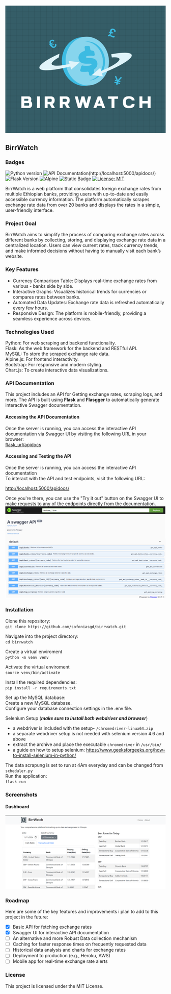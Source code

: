 ![birrwatch logo](app/static/images/birrwatch1.png)
## BirrWatch

### Badges
![Python version](https://img.shields.io/badge/python-3.8-blue?logo=python&logoColor=lime)
![API Documentation](https://img.shields.io/badge/Swagger-API-blue)(http://localhost:5000/apidocs/)
![Flask Version](https://img.shields.io/badge/Flask-3.0.3-blue?logo=flask&logoColor=blask)
![Alpine](https://img.shields.io/badge/AlpineJs-black?logo=alpinedotjs)
![Static Badge](https://img.shields.io/badge/Chart-%2338c0c7?logo=chartdotjs)
[![License: MIT](https://img.shields.io/badge/License-MIT-yellow.svg)](https://opensource.org/licenses/MIT)


BirrWatch is a web platform that consolidates foreign exchange rates from multiple Ethiopian banks, providing users with up-to-date and easily accessible currency information. The platform automatically scrapes exchange rate data from over 20 banks and displays the rates in a simple, user-friendly interface.
### Project Goal
BirrWatch aims to simplify the process of comparing exchange rates across different banks by collecting, storing, and displaying exchange rate data in a centralized location. Users can view current rates, track currency trends, and make informed decisions without having to manually visit each bank’s website.

### Key Features
- Currency Comparison Table: Displays real-time exchange rates from various - banks side by side.  
- Interactive Graphs: Visualizes historical trends for currencies or compares rates between banks.  
- Automated Data Updates: Exchange rate data is refreshed automatically every few hours.  
- Responsive Design: The platform is mobile-friendly, providing a seamless experience across devices.  

### Technologies Used
Python: For web scraping and backend functionality.  
Flask: As the web framework for the backend and RESTful API.  
MySQL: To store the scraped exchange rate data.  
Alpine.js: For frontend interactivity.  
Bootstrap: For responsive and modern styling.  
Chart.js: To create interactive data visualizations.  

### API Documentation

This project includes an API for Getting exchange rates, scraping logs, and more. The API is built using **Flask** and **Flasgger** to automatically generate interactive Swagger documentation.

#### Accessing the API Documentation

Once the server is running, you can access the interactive API documentation via Swagger UI by visiting the following URL in your browser:  
[flask_url/apidocs](/apidocs)  

#### Accessing and Testing the API

Once the server is running, you can access the interactive API documentation  
To interact with the API and test endpoints, visit the following URL:  

[http://localhost:5000/apidocs/](http://localhost:5000/apidocs/)

Once you're there, you can use the "Try it out" button on the Swagger UI to make requests to any of the endpoints directly from the documentation.  
![swagger_api_screenshot](app/static/images/api_screenshot.png)

### Installation
Clone this repository:  
`git clone https://github.com/sofoniasgd/birrwatch.git`  

Navigate into the project directory:  
`cd birrwatch`  

Create a virtual enviroment  
`python -m venv venv`  

Activate the virtual enviroment  
`source venv/bin/activate`  

Install the required dependencies:  
`pip install -r requirements.txt`  

Set up the MySQL database:  
Create a new MySQL database.  
Configure your database connection settings in the .env file.  

Selenium Setup (***make sure to install both webdriver and browser***)  
- a webdriver is included with the setup- `/chromedriver-linux64.zip`
 - a separate webdriver setup is not needed with selenium version 4.6 and above
- extract the archive and place the executable `chromedriver` in `/usr/bin/`  
- a guide on how to setup selenium: https://www.geeksforgeeks.org/how-to-install-selenium-in-python/  

The data scrapung is set to run at 4Am everyday and can be changed from  
`scheduler.py`  
Run the application:  
`flask run`  

### Screenshots
#### Dashboard
![Dashboard_screenshot](app/static/images/dashboard_shot.png)  

### Roadmap
Here are some of the key features and improvements i plan to add to this project in the future: 

- [x] Basic API for fetching exchange rates
- [x] Swagger UI for interactive API documentation
- [ ] An alternative and more Robust Data collection mechanism
- [ ] Caching for faster response times on frequently requested data
- [ ] Historical data analysis and charts for exchange rates
- [ ] Deployment to production (e.g., Heroku, AWS)
- [ ] Mobile app for real-time exchange rate alerts

### License
This project is licensed under the MIT License.